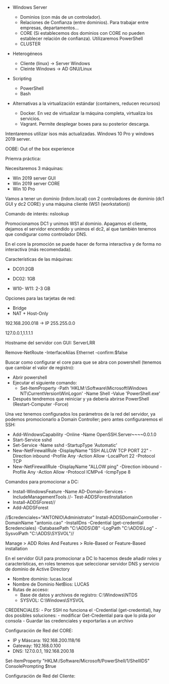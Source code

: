- Windows Server
    - Dominios (con más de un controlador).
    - Relaciones de Confianza (entre dominios). Para trabajar entre empresas, departamentos...
    - CORE (Si establecemos dos dominios con CORE no pueden establecer relación de confianza). Utilizaremos PowerShell
    - CLUSTER

- Heterogéneos
    - Cliente (linux) -> Server Windows
    - Cleinte Windows -> AD GNU/Linux

- Scripting
    - PowerShell
    - Bash

- Alternativas a la virtualización estándar (containers, reducen recursos)
    - Docker. En vez de virtualizar la máquina completa, virtualiza los servicios.
    - Vagrant. Permite desplegar boxes para su posterior descarga.

Intentaremos utilizar isos más actualizadas. Windows 10 Pro y windows 2019 server.

OOBE: Out of the box experience

Priemra práctica:

Necesitaremos 3 máquinas:

- Win 2019 server GUI
- Win 2019 server CORE
- Win 10 Pro

Vamos a tener un dominio (lrdom.local) con 2 controladores de dominio (dc1 GUI y dc2 CORE) y una máquina cliente (WS1 (workstation))

Comando de interés: nslookup

Promocionamos DC1 y unimos WS1 al dominio. Apagamos el cliente, dejamos el servidor encendido y unimos el dc2, al que también tenemos que condigurar como controlador DNS.

En el core la promoción se puede hacer de forma interactiva y de forma no interactiva (más recomendada).

Características de las máquinas:

- DC01:2GB

- DC02: 1GB

- W10- W11: 2-3 GB

Opciones para las tarjetas de red:
- Bridge
- NAT + Host-Only

192.168.200.018 -> IP
255.255.0.0

127.0.0.1,1.1.1.1

Hostname del servidor con GUI: ServerLRR

Remove-NetRoute -InterfaceAlias Ethernet -confirm:$false

Buscar como configurar el core para que se abra con powershell (tenemos que cambiar el valor de registro):
- Abrir powershell
- Ejecutar el siguiente comando:
    - Set-ItemProperty -Path 'HKLM:\Software\Microsoft\Windows NT\CurrentVersion\WinLogon' -Name Shell -Value 'PowerShell.exe'
- Después tendremos que reiniciar y ya debería abrirse PowerShell (Restart-Computer -Force)

Una vez tenemos configurados los parámetros de la red del servidor, ya podemos promocionarlo a Domain Controller; pero antes configuraremos el SSH:
- Add-WindowsCapability -Online -Name OpenSSH.Server~~~~0.0.1.0
- Start-Service sshd
- Set-Service -Name sshd -StartupType 'Automatic'
- New-NetFirewallRule -DisplayName "SSH ALLOW TCP PORT 22" -Direction inbound -Profile Any -Action Allow -LocalPort 22 -Protocol TCP
- New-NetFirewallRule -DisplayName "ALLOW ping" -Direction inbound -Profile Any -Action Allow -Protocol ICMPv4 -IcmpType 8

Comandos para promocionar a DC:
- Install-WindowsFeature -Name AD-Domain-Services -IncludeManagementTools
//- Test-ADDSForestInstallation
- Install-ADDSForest//
- Add-ADDSForest

//$credenciales="ANTONIO\Administrator"
Install-ADDSDomainController -DomainName "antonio.cao" -InstallDns -Credential (get-credential $credenciales)  -DatabasePath "C:\ADDS\DB" -LogPath "C:\ADDS\Log" -SysvolPath "C:\ADDS\SYSVOL"//

Manage > ADD Roles And Features > Role-Based or Feature-Based installation

En el servidor GUI para promocionar a DC lo hacemos desde añadir roles y características, en roles tenemos que seleccionar servidor DNS y servicio de dominio de Active Directory

- Nombre dominio: lucas.local
- Nombre de Dominio NetBios: LUCAS
- Rutas de acceso: 
    - Base de datos y archivos de registro: C:\\Windows\NTDS
    - SYSVOL: C:\\Windows\SYSVOL

CREDENCIALES: 
    - Por SSH no funciona el -Credential (get-credential), hay dos posibles soluciones:
        - modificar Get-Credential para que lo pida por consola
        - Guardar las credenciales y exportarlas a un archivo

Configuración de Red del CORE:

- IP y Máscara: 192.168.200.118/16
- Gateway: 192.168.0.100
- DNS: 127.0.0.1, 192.168.200.18

Set-ItemProperty "HKLM:/Software/Microsoft/PowerShell/1/ShellIDS" ConsolePrompting $true

Configuración de Red del Cliente:

